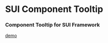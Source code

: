 # SUI Component Tooltip

### Component Tooltip for SUI Framework

[demo](http://sui-tooltip.surge.sh/)
